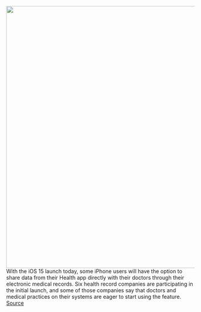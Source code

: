 <img src='https://cdn.vox-cdn.com/thumbor/ssyPyohWg1Ff9AmOaeMEbUoZJTM=/0x0:6240x4160/1200x800/filters:focal(2621x1581:3619x2579)/cdn.vox-cdn.com/uploads/chorus_image/image/69882757/1296121438.0.jpg' width='700px' /><br/>
With the iOS 15 launch today, some iPhone users will have the option to share data from their Health app directly with their doctors through their electronic medical records. Six health record companies are participating in the initial launch, and some of those companies say that doctors and medical practices on their systems are eager to start using the feature.
<a href='https://www.theverge.com/2021/9/20/22672388/health-app-apple-data-records-allscripts-cerner'> Source <a/>